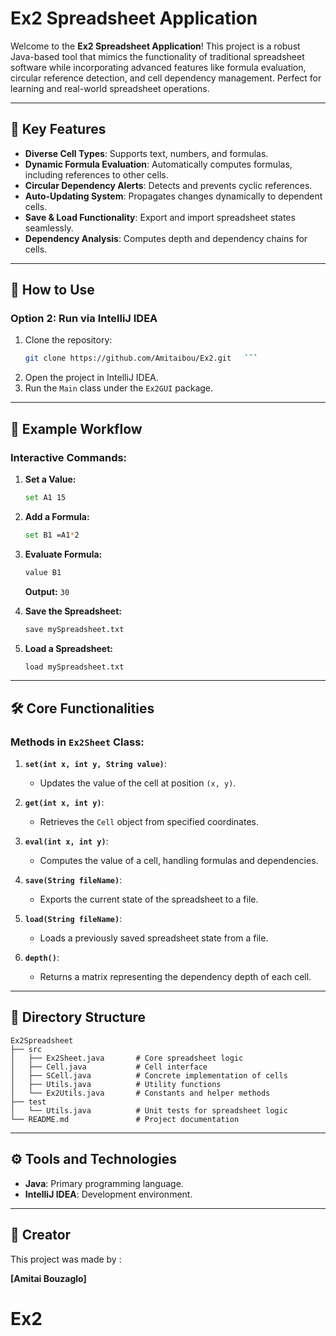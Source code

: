 # Ex2 Spreadsheet Application

Welcome to the **Ex2 Spreadsheet Application**! This project is a robust Java-based tool that mimics the functionality of traditional spreadsheet software while incorporating advanced features like formula evaluation, circular reference detection, and cell dependency management. Perfect for learning and real-world spreadsheet operations.

---

## 🌟 Key Features

- **Diverse Cell Types**: Supports text, numbers, and formulas.
- **Dynamic Formula Evaluation**: Automatically computes formulas, including references to other cells.
- **Circular Dependency Alerts**: Detects and prevents cyclic references.
- **Auto-Updating System**: Propagates changes dynamically to dependent cells.
- **Save & Load Functionality**: Export and import spreadsheet states seamlessly.
- **Dependency Analysis**: Computes depth and dependency chains for cells.

---

## 🚀 How to Use

### Option 2: Run via IntelliJ IDEA
1. Clone the repository:
   ```bash
   git clone https://github.com/Amitaibou/Ex2.git   ```

   ```
2. Open the project in IntelliJ IDEA.
3. Run the `Main` class under the `Ex2GUI` package.

---

## 📘 Example Workflow

### Interactive Commands:
1. **Set a Value:**
   ```bash
   set A1 15
   ```

2. **Add a Formula:**
   ```bash
   set B1 =A1*2
   ```

3. **Evaluate Formula:**
   ```bash
   value B1
   ```
   **Output:** `30`

4. **Save the Spreadsheet:**
   ```bash
   save mySpreadsheet.txt
   ```

5. **Load a Spreadsheet:**
   ```bash
   load mySpreadsheet.txt
   ```

---

## 🛠 Core Functionalities

### **Methods in `Ex2Sheet` Class:**

1. **`set(int x, int y, String value)`**:
    - Updates the value of the cell at position `(x, y)`.

2. **`get(int x, int y)`**:
    - Retrieves the `Cell` object from specified coordinates.

3. **`eval(int x, int y)`**:
    - Computes the value of a cell, handling formulas and dependencies.

4. **`save(String fileName)`**:
    - Exports the current state of the spreadsheet to a file.

5. **`load(String fileName)`**:
    - Loads a previously saved spreadsheet state from a file.

6. **`depth()`**:
    - Returns a matrix representing the dependency depth of each cell.

---

## 📂 Directory Structure

```
Ex2Spreadsheet
├── src
│   ├── Ex2Sheet.java       # Core spreadsheet logic
│   ├── Cell.java           # Cell interface
│   ├── SCell.java          # Concrete implementation of cells
│   ├── Utils.java          # Utility functions
│   └── Ex2Utils.java       # Constants and helper methods
├── test
│   └── Utils.java          # Unit tests for spreadsheet logic
└── README.md               # Project documentation
```

---

## ⚙️ Tools and Technologies

- **Java**: Primary programming language.
- **IntelliJ IDEA**: Development environment.

---

## 👤 Creator

This project was made by :

**[Amitai Bouzaglo]**  

# Ex2